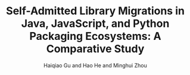 ---
author: Haiqiao Gu and Hao He and Minghui Zhou
doi: 
pages: ''
proceeding: "30th IEEE International Conference on Software Analysis, Evolution and Reengineering Macao SAR, China, March 21st-24th, 2023."
timestamp: Tue, 22 Jan 2023 01:00:00 +0200
title: 'Self-Admitted Library Migrations in Java, JavaScript, and Python Packaging Ecosystems: A Comparative Study'
year: '2023'
---
